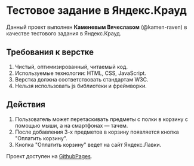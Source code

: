 # Тестовое задание в Яндекс.Крауд

Данный проект выполнен **Каменевым Вячеславом** (@kamen-raven) в качестве тестового задания в Яндекс.Крауд.

## Требования к верстке

1. Чистый, оптимизированный, читаемый код.
2. Используемые технологии: HTML, CSS, JavaScript.
3. Верстка должна соответствовать стандартам W3C.
4. Нельзя использовать js библиотеки и фреймворки.

## Действия

1. Пользователь может перетаскивать предметы с полки в корзину с помощью мыши, а на смартфонах — тачем.
2. После добавления 3-х предметов в корзину появляется кнопка "Оплатить корзину".
3. Кнопка "Оплатить корзину" ведет на сайт Яндекс.Лавки.

Проект доступен на [GithubPages](https://kamen-raven.github.io/YaCrowdTesting/).
